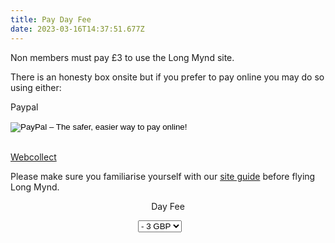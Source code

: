 ```yaml
---
title: Pay Day Fee
date: 2023-03-16T14:37:51.677Z
---
```

Non members must pay £3 to use the Long Mynd site.

There is an honesty box onsite but if you prefer to pay online you may do so using either:

Paypal 
<form action=https://www.paypal.com/cgi-bin/webscr method="post" target="_top">

<input type="hidden" name="cmd" value="_s-xclick">

<input type="hidden" name="hosted_button_id" value="TDDMBGAYRVP2N">

<input type="image" src=https://www.paypalobjects.com/en_US/i/btn/btn_buynowCC_LG.gif border="0" name="submit" alt="PayPal – The safer, easier way to pay online!">

<img alt="" border="0" src=https://www.paypalobjects.com/en_GB/i/scr/pixel.gif width="1" height="1">

</form>              


\
[Webcollect](https://webcollect.org.uk/lmsc/subscription)

Please make sure you familiarise yourself with our [site guide](/sites/long-mynd) before flying Long Mynd.

<div id="smart-button-container"> <div style="text-align: center;"> <div style="margin-bottom: 1.25rem;"> <p>Day Fee</p> <select id="item-options"><option value="" price="3"> - 3 GBP</option><option value="" price=""> - GBP</option></select> <select style="visibility: hidden" id="quantitySelect"></select> </div> <div id="paypal-button-container"></div> </div> </div> <script src="https://www.paypal.com/sdk/js?client-id=sb&enable-funding=venmo&currency=GBP" data-sdk-integration-source="button-factory"></script> <script> function initPayPalButton() { var shipping = 0; var itemOptions = document.querySelector("#smart-button-container #item-options"); var quantity = parseInt(); var quantitySelect = document.querySelector("#smart-button-container #quantitySelect"); if (!isNaN(quantity)) { quantitySelect.style.visibility = "visible"; } var orderDescription = 'Day Fee'; if(orderDescription === '') { orderDescription = 'Item'; } paypal.Buttons({ style: { shape: 'rect', color: 'gold', layout: 'vertical', label: 'paypal', }, createOrder: function(data, actions) { var selectedItemDescription = itemOptions.options[itemOptions.selectedIndex].value; var selectedItemPrice = parseFloat(itemOptions.options[itemOptions.selectedIndex].getAttribute("price")); var tax = (0 === 0 || false) ? 0 : (selectedItemPrice * (parseFloat(0)/100)); if(quantitySelect.options.length > 0) { quantity = parseInt(quantitySelect.options[quantitySelect.selectedIndex].value); } else { quantity = 1; } tax *= quantity; tax = Math.round(tax * 100) / 100; var priceTotal = quantity * selectedItemPrice + parseFloat(shipping) + tax; priceTotal = Math.round(priceTotal * 100) / 100; var itemTotalValue = Math.round((selectedItemPrice * quantity) * 100) / 100; return actions.order.create({ purchase_units: [{ description: orderDescription, amount: { currency_code: 'GBP', value: priceTotal, breakdown: { item_total: { currency_code: 'GBP', value: itemTotalValue, }, shipping: { currency_code: 'GBP', value: shipping, }, tax_total: { currency_code: 'GBP', value: tax, } } }, items: [{ name: selectedItemDescription, unit_amount: { currency_code: 'GBP', value: selectedItemPrice, }, quantity: quantity }] }] }); }, onApprove: function(data, actions) { return actions.order.capture().then(function(orderData) { // Full available details console.log('Capture result', orderData, JSON.stringify(orderData, null, 2)); // Show a success message within this page, e.g. const element = document.getElementById('paypal-button-container'); element.innerHTML = ''; element.innerHTML = '<h3>Thank you for your payment!</h3>'; // Or go to another URL: actions.redirect('thank_you.html'); }); }, onError: function(err) { console.log(err); }, }).render('#paypal-button-container'); } initPayPalButton(); </script>